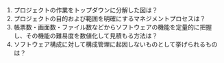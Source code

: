 1. プロジェクトの作業をトップダウンに分解した図は？  
2. プロジェクトの目的および範囲を明確にするマネジメントプロセスは？  
3. 帳票数・画面数・ファイル数などからソフトウェアの機能を定量的に把握し、その機能の難易度を数値化して見積もる方法は？  
4. ソフトウェア構成に対して構成管理に起因しないものとして挙げられるものは？  


